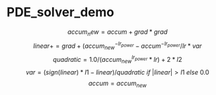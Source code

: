 # PDE_solver_demo

 $$accum_new = accum + grad * grad$$ $$linear += grad + (accum_{new}^{-lr_{power}} - accum^{-lr_{power}} / lr * var$$ $$quadratic = 1.0 / (accum_{new}^{lr_{power}} * lr) + 2 * l2$$ $$var = (sign(linear) * l1 - linear) / quadratic\ if\ |linear| > l1\ else\ 0.0$$ $$accum = accum_{new}$$
